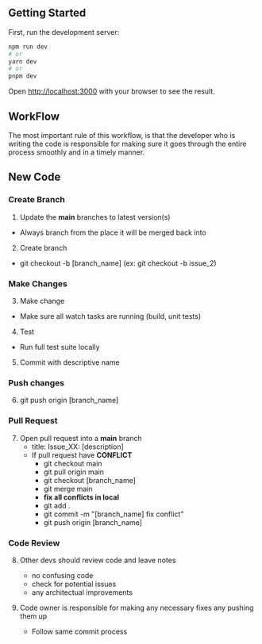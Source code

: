 ## Getting Started

First, run the development server:

```bash
npm run dev
# or
yarn dev
# or
pnpm dev
```

Open [http://localhost:3000](http://localhost:3000) with your browser to see the result.

## WorkFlow

The most important rule of this workflow, is that the developer who is writing the code is responsible for making sure it goes through the entire process smoothly and in a timely manner.

## New Code

### Create Branch

1. Update the **main** branches to latest version(s)

- Always branch from the place it will be merged back into

2. Create branch

- git checkout -b [branch_name] (ex: git checkout -b issue_2)

### Make Changes

3. Make change

- Make sure all watch tasks are running (build, unit tests)

4. Test

- Run full test suite locally

5. Commit with descriptive name

### Push changes

6. git push origin [branch_name]

### Pull Request

7. Open pull request into a **main** branch
   - title: Issue_XX: [description]
   - If pull request have **CONFLICT**
     - git checkout main
     - git pull origin main
     - git checkout [branch_name]
     - git merge main
     - **fix all conflicts in local**
     - git add .
     - git commit -m "[branch_name] fix conflict"
     - git push origin [branch_name]

### Code Review

8. Other devs should review code and leave notes

   - no confusing code
   - check for potential issues
   - any architectual improvements

9. Code owner is responsible for making any necessary fixes any pushing them up
   - Follow same commit process
